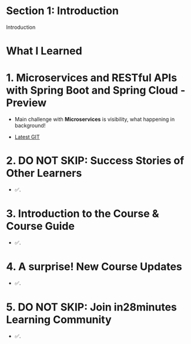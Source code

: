 # Section 1: Introduction

Introduction

# What I Learned

# 1. Microservices and RESTful APIs with Spring Boot and Spring Cloud - Preview

- Main challenge with **Microservices** is visibility, what happening in background!

- [Latest GIT](https://github.com/in28minutes/spring-microservices-v3)

# 2. DO NOT SKIP: Success Stories of Other Learners

- ✅.

# 3. Introduction to the Course & Course Guide

- ✅.

# 4. A surprise! New Course Updates

- ✅.

# 5. DO NOT SKIP: Join in28minutes Learning Community

- ✅.